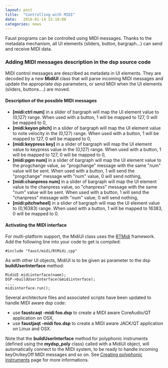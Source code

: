 ```yaml
---
layout: post
title:  "Controlling with MIDI"
date:   2016-01-14 15:10:00
categories: news
---
```


Faust programs can be controlled using MIDI messages. Thanks to the metadata mechanism, all UI elements (sliders, button, bargraph...) can send and receive MIDI data.

### Adding MIDI messages description in the dsp source code ###

MIDI control messages are described as metadata in UI elements. They are decoded by a new **MidiUI** class that will parse incoming MIDI messages and update the appropriate dsp parameters, or send MIDI when the UI elements (sliders, buttons....) are moved.

#### Description of the possible MIDI messages ####

- **[midi:ctrl num]** in a slider of bargraph will map the UI element value to (0,127) range. When used with a button, 1 will be mapped to 127, 0 will be mapped to 0,
- **[midi:keyon pitch]** in a slider of bargraph will map the UI element value to note velocity in the (0,127) range. When used with a button, 1 will be mapped to 127, 0 will be mapped to 0,
- **[midi:keypress key]** in a slider of bargraph will map the UI element value to keypress value in the (0,127) range. When used with a button, 1 will be mapped to 127, 0 will be mapped to 0,
- **[midi:pgm num]** in a slider of bargraph will map the UI element value to the progchange value, so "progchange" message with the same "num" value will be sent. When used with a button, 1 will send the "progchange" message with "num" value, 0 will send nothing,
- **[midi:chanpress num]** in a slider of bargraph will map the UI element value to the chanpress value, so "chanpress" message with the same "num" value will be sent. When used with a button, 1 will send the "chanpress" message with "num" value, 0 will send nothing,
- **[midi:pitchwheel]** in a slider of bargraph will map the UI element value to (0,16383) range. When used with a button, 1 will be mapped to 16383, 0 will be mapped to 0.

#### Activating the MIDI interface ####

For multi-platform support, the MidiUI class uses the [RTMidi](https://www.music.mcgill.ca/~gary/rtmidi/) framework. Add the following line into your code to get is compiled:

    #include "faust/midi/RtMidi.cpp"

As with other UI objects, MidiUI is to be given as parameter to the dsp **buildUserInterface** method:

    MidiUI midiinterface(name);
    DSP->buildUserInterface(&midiinterface);
    ....
    midiinterface.run();

Several architecture files and associated scripts have been updated to handle MIDI aware dsp code:

- use **faustcaqt -midi foo.dsp** to create a MIDI aware CoreAudio/QT application on OSX,
- use **faustjaqt -midi foo.dsp** to create a MIDI aware JACK/QT application on Linux and OSX. 
 
Note that the **buildUserInterface** method for polyphonic instruments (defined using the **mydsp_poly** class) called with a MidiUI object, will automatically connect to the MIDI system, to be ready to handle incoming keyOn/keyOff MIDI messages and so on. See [Creating polyphonic instruments](http://faust.grame.fr/news/2016/01/13/polyphonic-instruments.html) page for more informations.